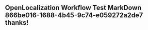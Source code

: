 <properties
ms.topic="hero-topic1"
ms.test1="hero-topic"
ms.test2="test"/>

## OpenLocalization Workflow Test MarkDown 866be016-1688-4b45-9c74-e059272a2de7 thanks!
